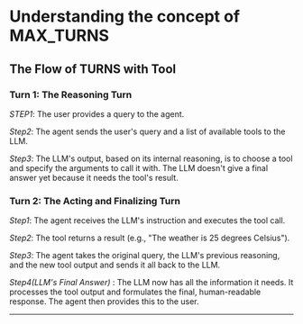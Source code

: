 # Understanding the concept of **MAX_TURNS**


## The Flow of **TURNS with Tool**


### Turn 1: **The Reasoning Turn**


*STEP1*: The user provides a query to the agent.  

*Step2*: The agent sends the user's query and a list of available tools to the LLM.    

*Step3*: The LLM's output, based on its internal reasoning, is to choose a tool and specify the arguments to call it with. The LLM doesn't give a final answer yet because it needs the tool's result.  


### Turn 2: **The Acting and Finalizing Turn**


*Step1*: The agent receives the LLM's instruction and executes the tool call.  

*Step2*: The tool returns a result (e.g., "The weather is 25 degrees Celsius").  

*Step3*: The agent takes the original query, the LLM's previous reasoning, and the new tool output and sends it all back to the LLM.  

*Step4(LLM's Final Answer)* : The LLM now has all the information it needs. It processes the tool output and formulates the final, human-readable response. The agent then provides this to the user.  

---


